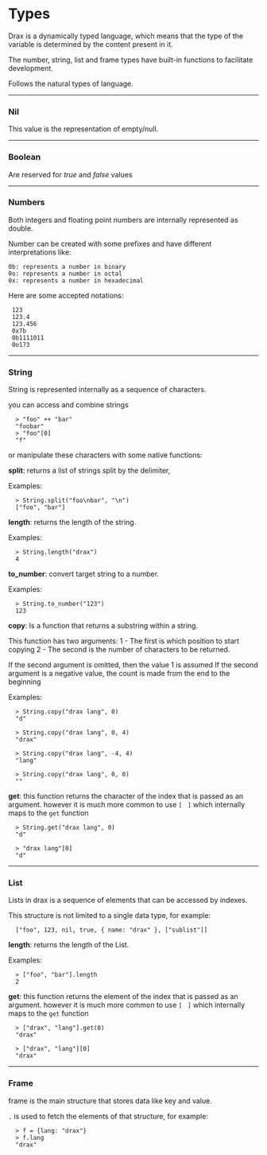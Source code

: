 # Types
Drax is a dynamically typed language, which means that the type of the variable is determined by the content present in it.

The number, string, list and frame types have built-in functions to facilitate development.

Follows the natural types of language.

---

### Nil
This value is the representation of empty/null.

---

### Boolean
Are reserved for *true* and *false* values

---

### Numbers
Both integers and floating point numbers are internally represented as double.

Number can be created with some prefixes and have different interpretations like:

    0b: represents a number in binary
    0o: represents a number in octal
    0x: represents a number in hexadecimal

Here are some accepted notations:

     123
     123.4
     123.456
     0x7b
     0b1111011
     0o173
---

### String
String is represented internally as a sequence of characters.

you can access and combine strings 

```drax
  > "foo" ++ "bar"
  "foobar"
  > "foo"[0]
  "f"
```

or manipulate these characters with some native functions:

**split**: returns a list of strings split by the delimiter,

Examples: 
```drax
  > String.split("foo\nbar", "\n")
  ["foo", "bar"]
```

**length**: returns the length of the string.

Examples: 
```drax
  > String.length("drax")
  4
```

**to_number**: convert target string to a number.

Examples: 
```drax
  > String.to_number("123")
  123
```

**copy**: Is a function that returns a substring within a string.

This function has two arguments:
  1 - The first is which position to start copying
  2 - The second is the number of characters to be returned.

 If the second argument is omitted, then the value 1 is assumed
 If the second argument is a negative value, the count is made from the end to the beginning

Examples: 
```drax
  > String.copy("drax lang", 0)
  "d"

  > String.copy("drax lang", 0, 4)
  "drax"

  > String.copy("drax lang", -4, 4)
  "lang"

  > String.copy("drax lang", 0, 0)
  ""
```   
**get**: this function returns the character of the index that is passed as an argument.
however it is much more common to use `[` ` ]` which internally maps to the `get` function
```drax
  > String.get("drax lang", 0)
  "d"

  > "drax lang"[0]
  "d"
```  

---

### List
Lists in drax is a sequence of elements that can be accessed by indexes.

This structure is not limited to a single data type, for example:

```drax
  ["foo", 123, nil, true, { name: "drax" }, ["sublist"]]
```

**length**: returns the length of the List.

Examples: 
```drax
  > ["foo", "bar"].length
  2
```

**get**: this function returns the element of the index that is passed as an argument.
however it is much more common to use `[` ` ]` which internally maps to the `get` function
```drax
  > ["drax", "lang"].get(0)
  "drax"

  > ["drax", "lang"][0]
  "drax"
```  

---

### Frame
frame is the main structure that stores data like key and value.

`.` is used to fetch the elements of that structure, for example:


```drax
  > f = {lang: "drax"}
  > f.lang
  "drax"
```  
